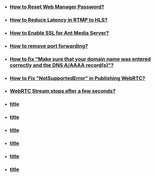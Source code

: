 * ### [How to Reset Web Manager Password?](https://github.com/ant-media/Ant-Media-Server/wiki/Frequently-Ask-Questions#how-can-i-reset-the-password-for-web-manager-of-ant-media-server)

* ### [How to Reduce Latency in RTMP to HLS?](https://github.com/ant-media/Ant-Media-Server/wiki/Reduce-Latency-in-RTMP-to-HLS-Streaming)

* ### [How to Enable SSL for Ant Media Server?](https://github.com/ant-media/Ant-Media-Server/wiki/Enable-SSL-for-Ant-Media-Server)

* ### [How to remove port forwarding?](https://github.com/ant-media/Ant-Media-Server/wiki/FAQ#how-to-remove-port-forwardings)

* ### [How to fix "Make sure that your domain name was entered correctly and the DNS A/AAAA record(s)"?](https://github.com/ant-media/Ant-Media-Server/wiki/FAQ#how-to-fix-make-sure-that-your-domain-name-was-entered-correctly-and-the-dns-aaaaa-records)

* ### [How to Fix "NotSupportedError" in Publishing WebRTC?](https://github.com/ant-media/Ant-Media-Server/wiki/FAQ#how-to-fix-notsupportederror-in-publishing-webrtc-stream-in-ant-media-server)

* ### [WebRTC Stream stops after a few seconds?](https://github.com/ant-media/Ant-Media-Server/wiki/FAQ#how-to-resolve-webrtc-stream-stops-after-a-few-seconds-issue)

* ### [title](link)

* ### [title](link)

* ### [title](link)

* ### [title](link)

* ### [title](link)

* ### [title](link)


